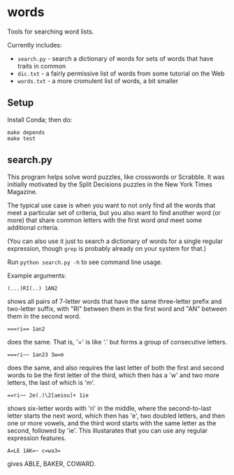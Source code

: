 # words
Tools for searching word lists.

Currently includes:

* `search.py` - search a dictionary of words for sets of words that have traits in common
* `dic.txt` - a fairly permissive list of words from some tutorial on the Web
* `words.txt` - a more cromulent list of words, a bit smaller

## Setup

Install Conda; then do:

```
make depends
make test
```

## search.py

This program helps solve word puzzles, like crosswords or Scrabble.  It was
initially motivated by the Split Decisions puzzles in the New York Times
Magazine.

The typical use case is when you want to not only find all the words that meet
a particular set of criteria, but you also want to find another word (or more)
that share common letters with the first word *and* meet some  additional
criteria.

(You can also use it just to search a dictionary of words for a single regular
expression, though `grep` is probably already on your system for that.)

Run `python search.py -h` to see command line usage.

Example arguments:

  `(...)RI(..) 1AN2`

shows all pairs of 7-letter words that have the same three-letter prefix and
two-letter suffix, with "RI" between them in the first word and "AN" between
them in the second word.

  `===ri== 1an2`

does the same.  That is, '=' is like '.' but forms a group of consecutive letters.

  `===ri~~ 1an23 3w=m`

does the same, and also requires the last letter of both the first and second
words to be the first letter of the third, which then has a 'w' and two more
letters, the last of which is 'm'.

  `==ri~~ 2e(.)\2[aeiou]+ 1ie`

shows six-letter words with 'ri' in the middle, where the second-to-last
letter starts the next word, which then has 'e', two doubled letters, and 
then one or more vowels, and the third word starts with the same letter as the second, followed
by 'ie'.  This illustarates that you can use any regular expression features.

  `A=LE 1AK=~ c=wa3=`

gives ABLE, BAKER, COWARD.